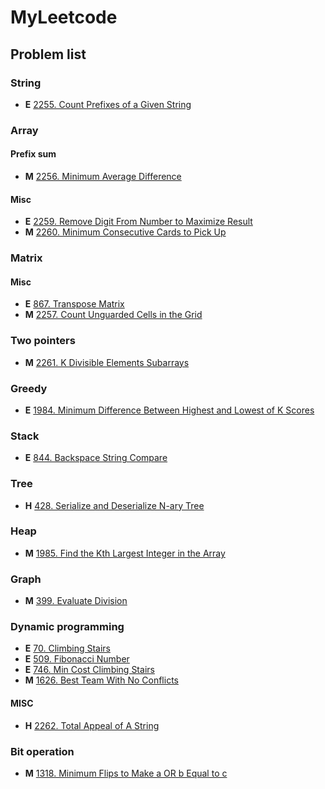 # MyLeetcode

## Problem list
### String
- **E** [2255. Count Prefixes of a Given String](./solutions/2255.cpp)

### Array
#### Prefix sum
- **M** [2256. Minimum Average Difference](./solutions/2256.cpp)
#### Misc
- **E** [2259. Remove Digit From Number to Maximize Result](./solutions/2259.cpp)
- **M** [2260. Minimum Consecutive Cards to Pick Up](./solutions/2260.cpp)

### Matrix
#### Misc
- **E** [867. Transpose Matrix](./solutions/867.cpp)
- **M** [2257. Count Unguarded Cells in the Grid](./solutions/2257.cpp)

### Two pointers
- **M** [2261. K Divisible Elements Subarrays](./solutions/2261.cpp)

### Greedy
- **E** [1984. Minimum Difference Between Highest and Lowest of K Scores](./solutions/1984.cpp)

### Stack
- **E** [844. Backspace String Compare](./solutions/844.cpp)

### Tree
- **H** [428. Serialize and Deserialize N-ary Tree](./solutions/428.cpp)

### Heap
- **M** [1985. Find the Kth Largest Integer in the Array](./solutions/1985.cpp)

### Graph
- **M** [399. Evaluate Division](./solutions/399.cpp)

### Dynamic programming
- **E** [70. Climbing Stairs](./solutions/70.cpp)
- **E** [509. Fibonacci Number](./solutions/509.cpp)
- **E** [746. Min Cost Climbing Stairs](./solutions/746.cpp)
- **M** [1626. Best Team With No Conflicts](./solutions/1626.cpp)
#### MISC
- **H** [2262. Total Appeal of A String](./solutions/2262.cpp)

### Bit operation
- **M** [1318. Minimum Flips to Make a OR b Equal to c](./solutions/1318.cpp)
